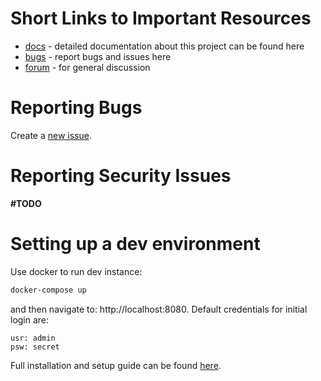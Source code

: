 # Short Links to Important Resources

* [docs](https://www.anuko.com/time_tracker/features.htm) - detailed documentation about this project can be found here
* [bugs](https://github.com/anuko/timetracker/issues) - report bugs and issues here
* [forum](https://www.anuko.com/forum/viewforum.php?f=4) - for general discussion

# Reporting Bugs

Create a [new issue](https://github.com/anuko/timetracker/issues). 

# Reporting Security Issues

**#TODO**

# Setting up a dev environment

Use docker to run dev instance:
```bash
docker-compose up
```

and then navigate to: http://localhost:8080. Default credentials for initial login are: 
```
usr: admin
psw: secret
```

Full installation and setup guide can be found [here](https://www.anuko.com/time_tracker/install_guide/index.htm).

